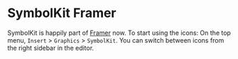 # SymbolKit Framer

SymbolKit is happily part of [Framer](https://framer.com) now. To start using the icons: On the top
menu, `Insert` > `Graphics` > `SymbolKit`. You can switch between icons from the right sidebar in the
editor.

<SuggestLibrary />
